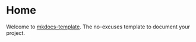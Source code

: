 # Home

Welcome to [mkdocs-template](https://github.com/zwbetz-gh/mkdocs-template). The no-excuses template to document your project.

